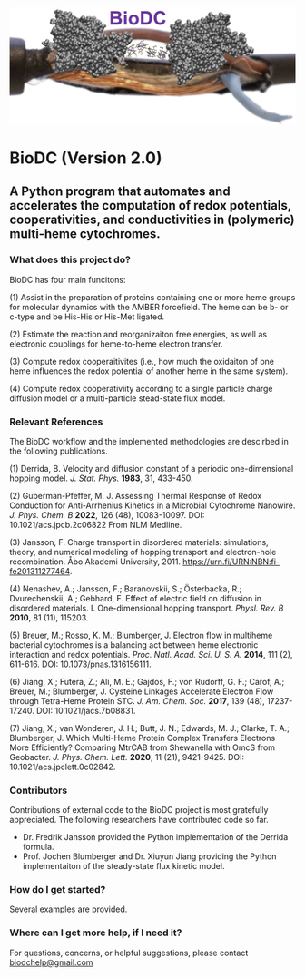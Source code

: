 ![Logo for the BioDC python program.](BioDC_logo.png)

# BioDC (Version 2.0)
## A Python program that automates and accelerates the computation of redox potentials, cooperativities, and conductivities in (polymeric) multi-heme cytochromes.

### What does this project do?

BioDC has four main funcitons:

(1) Assist in the preparation of proteins containing one or more heme groups for molecular dynamics with the AMBER forcefield. The heme can be b- or c-type and be His-His or His-Met ligated. 

(2) Estimate the reaction and reorganizaiton free energies, as well as electronic couplings for heme-to-heme electron transfer. 

(3) Compute redox cooperaitivites (i.e., how much the oxidaiton of one heme influences the redox potential of another heme in the same system).

(4) Compute redox cooperativiity according to a single particle charge diffusion model or a multi-particle stead-state flux model. 

### Relevant References

The BioDC workflow and the implemented methodologies are descirbed in the following publications.

(1) Derrida, B. Velocity and diffusion constant of a periodic one-dimensional hopping model. *J. Stat. Phys.* **1983**, 31, 433-450.

(2) Guberman-Pfeffer, M. J. Assessing Thermal Response of Redox Conduction for Anti-Arrhenius Kinetics in a Microbial Cytochrome Nanowire. *J. Phys. Chem. B* **2022**, 126 (48), 10083-10097. DOI: 10.1021/acs.jpcb.2c06822  From NLM Medline.

(3) Jansson, F. Charge transport in disordered materials: simulations, theory, and numerical modeling of hopping transport and electron-hole recombination. Åbo Akademi University, 2011. https://urn.fi/URN:NBN:fi-fe201311277464.

(4) Nenashev, A.; Jansson, F.; Baranovskii, S.; Österbacka, R.; Dvurechenskii, A.; Gebhard, F. Effect of electric field on diffusion in disordered materials. I. One-dimensional hopping transport. *Physl. Rev. B* **2010**, 81 (11), 115203.

(5) Breuer, M.; Rosso, K. M.; Blumberger, J. Electron flow in multiheme bacterial cytochromes is a balancing act between heme electronic interaction and redox potentials. *Proc. Natl. Acad. Sci. U. S. A.* **2014**, 111 (2), 611-616. DOI: 10.1073/pnas.1316156111.

(6) Jiang, X.; Futera, Z.; Ali, M. E.; Gajdos, F.; von Rudorff, G. F.; Carof, A.; Breuer, M.; Blumberger, J. Cysteine Linkages Accelerate Electron Flow through Tetra-Heme Protein STC. *J. Am. Chem. Soc.* **2017**, 139 (48), 17237-17240. DOI: 10.1021/jacs.7b08831.

(7) Jiang, X.; van Wonderen, J. H.; Butt, J. N.; Edwards, M. J.; Clarke, T. A.; Blumberger, J. Which Multi-Heme Protein Complex Transfers Electrons More Efficiently? Comparing MtrCAB from Shewanella with OmcS from Geobacter. *J. Phys. Chem. Lett.* **2020**, 11 (21), 9421-9425. DOI: 10.1021/acs.jpclett.0c02842.

### Contributors
Contributions of external code to the BioDC project is most gratefully appreciated. The following researchers have contributed code so far. 
 
- Dr. Fredrik Jansson provided the Python implementation of the Derrida formula.
- Prof. Jochen Blumberger and Dr. Xiuyun Jiang providing the Python implementaiton of the steady-state flux kinetic model.

### How do I get started?

Several examples are provided. 

### Where can I get more help, if I need it?

For questions, concerns, or helpful suggestions, please contact biodchelp@gmail.com
